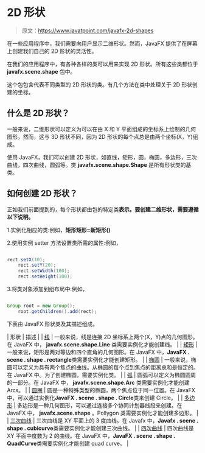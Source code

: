 # 2D 形状

> 原文：<https://www.javatpoint.com/javafx-2d-shapes>

在一些应用程序中，我们需要向用户显示二维形状。然而，JavaFX 提供了在屏幕上创建我们自己的 2D 形状的灵活性。

在我们的应用程序中，有各种各样的类可以用来实现 2D 形状。所有这些类都位于 **javafx.scene.shape** 包中。

这个包包含代表不同类型的 2D 形状的类。有几个方法在类中处理关于 2D 形状创建的坐标。

## 什么是 2D 形状？

一般来说，二维形状可以定义为可以在由 X 和 Y 平面组成的坐标系上绘制的几何图形。然而，这与 3D 形状不同，因为 2D 形状的每个点总是由两个坐标(X，Y)组成。

使用 JavaFX，我们可以创建 2D 形状，如直线，矩形，圆，椭圆，多边形，三次曲线，四次曲线，圆弧等。类 **javafx.scene.shape.Shape** 是所有形状类的基类。

## 如何创建 2D 形状？

正如我们前面提到的，每个形状都由包的特定类**表示。要创建二维形状，需要遵循以下说明。**

1.实例化相应的类:例如，**矩形矩形=新矩形()**

2.使用实例 setter 方法设置类所需的属性:例如，

```java

rect.setX(10);
	rect.setY(20); 
	rect.setWidth(100);
	rect.setHeight(100);

```

3.将类对象添加到组布局中:例如，

```java

Group root = new Group(); 
	root.getChildren().add(rect);

```

下表由 JavaFX 形状类及其描述组成。

| 形状 | 描述 |
| [线](javafx-line) | 一般来说，线是连接 2D 坐标系上两个(X，Y)点的几何图形。在 JavaFX 中， **javafx.scene.shape.Line** 类需要实例化才能创建线。 |
| [矩形](javafx-rectangle) | 一般来说，矩形是两对等边和四个直角的几何图形。在 JavaFX 中，**JavaFX . scene . shape . rectangle**类需要实例化才能创建矩形。 |
| [椭圆](javafx-ellipse) | 一般来说，椭圆可以定义为具有两个焦点的曲线。从椭圆的每个点到焦点的距离总和是恒定的。在 JavaFX 中。为了创建椭圆，需要实例化类。 |
| [弧](javafx-arc) | 圆弧可以定义为椭圆圆周的一部分。在 JavaFX 中， **javafx.scene.shape.Arc** 类需要实例化才能创建 Arcs。 |
| [圆圈](javafx-circle) | 圆是一种特殊类型的椭圆，两个焦点位于同一位置。在 JavaFX 中，可以通过实例化**JavaFX . scene . shape . Circle**类来创建 Circle。 |
| [多边形](javafx-polygons) | 多边形是一种几何图形，可以通过连接多个协同计划器线段来创建。在 JavaFX 中， **javafx.scene.shape** 。Pollygon 类需要实例化才能创建多边形。 |
| [三次曲线](javafx-cubic-curve) | 三次曲线是 XY 平面上的 3 度曲线。在 Javafx 中，**Javafx . scene . shape . cubicurve**类需要实例化才能创建三次曲线。 |
| [四次曲线](javafx-quad-curve) | 四次曲线是 XY 平面中度数为 2 的曲线。在 JavaFX 中，**JavaFX . scene . shape . QuadCurve**类需要实例化才能创建 quad curve。 |